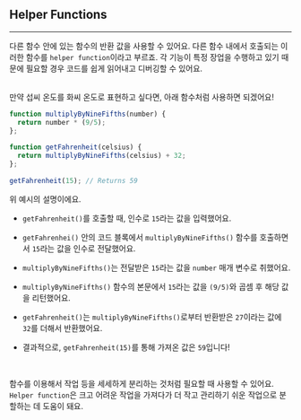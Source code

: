 ## Helper Functions
---
다른 함수 안에 있는 함수의 반환 값을 사용할 수 있어요. 다른 함수 내에서 호출되는 이러한 함수를 `helper function`이라고 부르죠. 각 기능이 특정 장업을 수행하고 있기 때문에 필요할 경우 코드를 쉽게 읽어내고 디버깅할 수 있어요.
<br>
<br>

만약 섭씨 온도를 화씨 온도로 표현하고 싶다면, 아래 함수처럼 사용하면 되겠어요!
```javascript
function multiplyByNineFifths(number) {
  return number * (9/5);
};
 
function getFahrenheit(celsius) {
  return multiplyByNineFifths(celsius) + 32;
};
 
getFahrenheit(15); // Returns 59
```
위 예시의 설명이에요.
- `getFahrenheit()`를 호출할 때, 인수로 `15`라는 값을 입력했어요.

- `getFahrenhei()` 안의 코드 블록에서 `multiplyByNineFifths()` 함수를 호출하면서 `15`라는 값을 인수로 전달했어요.

- `multiplyByNineFifths()`는 전달받은 `15`라는 값을 `number` 매개 변수로 취했어요.

- `multiplyByNineFifths()` 함수의 본문에서 `15`라는 값을 `(9/5)`와 곱셈 후 해당 값을 리턴했어요.

- `getFahrenheit()`는 `multiplyByNineFifths()`로부터 반환받은 `27`이라는 값에 `32`를 더해서 반환했어요.

- 결과적으로, `getFahrenheit(15)`를 통해 가져온 값은 `59`입니다!

<br>

함수를 이용해서 작업 등을 세세하게 분리하는 것처럼 필요할 때 사용할 수 있어요. `Helper function`은 크고 어려운 작업을 가져다가 더 작고 관리하기 쉬운 작업으로 분할하는 데 도움이 돼요.
